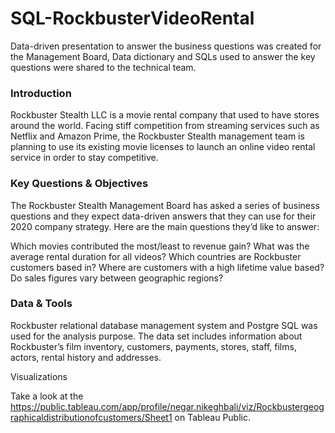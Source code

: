 # SQL-RockbusterVideoRental
Data-driven presentation to answer the business questions was created for the Management Board, Data dictionary and SQLs used to answer the key questions were shared to the technical team.



### Introduction

Rockbuster Stealth LLC is a movie rental company that used to have stores around the world. Facing stiff competition from streaming services such as Netflix and Amazon Prime, the Rockbuster Stealth management team is planning to use its existing movie licenses to launch an online video rental service in order to stay competitive.


### Key Questions & Objectives

The Rockbuster Stealth Management Board has asked a series of business questions and they expect data-driven answers that they can use for their 2020 company strategy. Here are the main questions they’d like to answer:

Which movies contributed the most/least to revenue gain?
What was the average rental duration for all videos?
Which countries are Rockbuster customers based in?
Where are customers with a high lifetime value based?
Do sales figures vary between geographic regions?

### Data & Tools

Rockbuster relational database management system and Postgre SQL was used for the analysis purpose. The data set includes information about Rockbuster’s film inventory, customers, payments, stores, staff, films, actors, rental history and addresses.


Visualizations

Take a look at the https://public.tableau.com/app/profile/negar.nikeghbali/viz/Rockbustergeographicaldistributionofcustomers/Sheet1 on Tableau Public.
